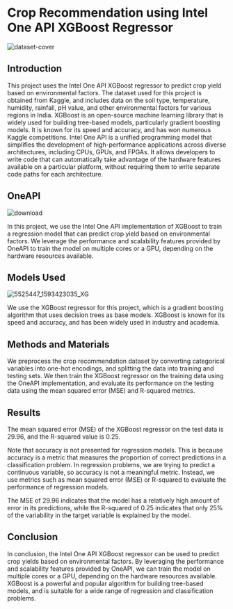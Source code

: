 # Crop Recommendation using Intel One API XGBoost Regressor

![dataset-cover](https://user-images.githubusercontent.com/111365771/224358048-d6e5f81d-0ebc-421c-824f-fe6d1c12478d.jpg)

## Introduction

This project uses the Intel One API XGBoost regressor to predict crop yield based on environmental factors. The dataset used for this project is obtained from Kaggle, and includes data on the soil type, temperature, humidity, rainfall, pH value, and other environmental factors for various regions in India.
XGBoost is an open-source machine learning library that is widely used for building tree-based models, particularly gradient boosting models. It is known for its speed and accuracy, and has won numerous Kaggle competitions.
Intel One API is a unified programming model that simplifies the development of high-performance applications across diverse architectures, including CPUs, GPUs, and FPGAs. It allows developers to write code that can automatically take advantage of the hardware features available on a particular platform, without requiring them to write separate code paths for each architecture.

## OneAPI

![download](https://user-images.githubusercontent.com/111365771/224359038-89b7328b-a78b-4381-a7eb-7698ea9df1c0.jpg)

In this project, we use the Intel One API implementation of XGBoost to train a regression model that can predict crop yield based on environmental factors. We leverage the performance and scalability features provided by OneAPI to train the model on multiple cores or a GPU, depending on the hardware resources available.

## Models Used

![5525447_1593423035_XG](https://user-images.githubusercontent.com/111365771/224358965-41ecc069-c2ff-4bf9-b817-73fa0f65c96d.jpg)

We use the XGBoost regressor for this project, which is a gradient boosting algorithm that uses decision trees as base models. XGBoost is known for its speed and accuracy, and has been widely used in industry and academia.

## Methods and Materials
We preprocess the crop recommendation dataset by converting categorical variables into one-hot encodings, and splitting the data into training and testing sets. We then train the XGBoost regressor on the training data using the OneAPI implementation, and evaluate its performance on the testing data using the mean squared error (MSE) and R-squared metrics.

## Results
The mean squared error (MSE) of the XGBoost regressor on the test data is 29.96, and the R-squared value is 0.25.

Note that accuracy is not presented for regression models. This is because accuracy is a metric that measures the proportion of correct predictions in a classification problem. In regression problems, we are trying to predict a continuous variable, so accuracy is not a meaningful metric. Instead, we use metrics such as mean squared error (MSE) or R-squared to evaluate the performance of regression models.

The MSE of 29.96 indicates that the model has a relatively high amount of error in its predictions, while the R-squared of 0.25 indicates that only 25% of the variability in the target variable is explained by the model.

## Conclusion
In conclusion, the Intel One API XGBoost regressor can be used to predict crop yields based on environmental factors. By leveraging the performance and scalability features provided by OneAPI, we can train the model on multiple cores or a GPU, depending on the hardware resources available. XGBoost is a powerful and popular algorithm for building tree-based models, and is suitable for a wide range of regression and classification problems.



